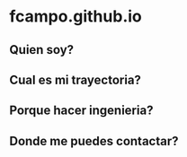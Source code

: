 # fcampo.github.io

## Quien soy?

## Cual es mi trayectoria?

## Porque hacer ingenieria?

## Donde me puedes contactar?

